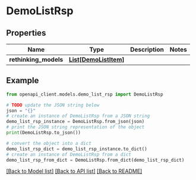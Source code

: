 # DemoListRsp


## Properties

Name | Type | Description | Notes
------------ | ------------- | ------------- | -------------
**rethinking_models** | [**List[DemoListItem]**](DemoListItem.md) |  | 

## Example

```python
from openapi_client.models.demo_list_rsp import DemoListRsp

# TODO update the JSON string below
json = "{}"
# create an instance of DemoListRsp from a JSON string
demo_list_rsp_instance = DemoListRsp.from_json(json)
# print the JSON string representation of the object
print(DemoListRsp.to_json())

# convert the object into a dict
demo_list_rsp_dict = demo_list_rsp_instance.to_dict()
# create an instance of DemoListRsp from a dict
demo_list_rsp_from_dict = DemoListRsp.from_dict(demo_list_rsp_dict)
```
[[Back to Model list]](../README.md#documentation-for-models) [[Back to API list]](../README.md#documentation-for-api-endpoints) [[Back to README]](../README.md)


